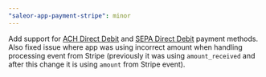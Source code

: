 ```yaml
---
"saleor-app-payment-stripe": minor
---
```


Add support for [ACH Direct Debit](https://docs.stripe.com/payments/ach-direct-debit) and [SEPA Direct Debit](https://docs.stripe.com/payments/sepa-debit) payment methods.
Also fixed issue where app was using incorrect amount when handling processing event from Stripe (previously it was using `amount_received` and after this change it is using `amount` from Stripe event).
